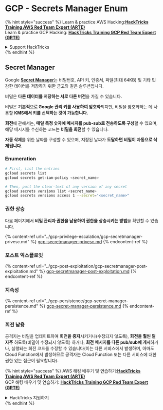 # GCP - Secrets Manager Enum

{% hint style="success" %}
Learn & practice AWS Hacking:<img src="../../../.gitbook/assets/image (1).png" alt="" data-size="line">[**HackTricks Training AWS Red Team Expert (ARTE)**](https://training.hacktricks.xyz/courses/arte)<img src="../../../.gitbook/assets/image (1).png" alt="" data-size="line">\
Learn & practice GCP Hacking: <img src="../../../.gitbook/assets/image (2).png" alt="" data-size="line">[**HackTricks Training GCP Red Team Expert (GRTE)**<img src="../../../.gitbook/assets/image (2).png" alt="" data-size="line">](https://training.hacktricks.xyz/courses/grte)

<details>

<summary>Support HackTricks</summary>

* Check the [**subscription plans**](https://github.com/sponsors/carlospolop)!
* **Join the** 💬 [**Discord group**](https://discord.gg/hRep4RUj7f) or the [**telegram group**](https://t.me/peass) or **follow** us on **Twitter** 🐦 [**@hacktricks\_live**](https://twitter.com/hacktricks\_live)**.**
* **Share hacking tricks by submitting PRs to the** [**HackTricks**](https://github.com/carlospolop/hacktricks) and [**HackTricks Cloud**](https://github.com/carlospolop/hacktricks-cloud) github repos.

</details>
{% endhint %}

## Secret Manager

Google [**Secret Manager**](https://cloud.google.com/solutions/secrets-management/)는 비밀번호, API 키, 인증서, 파일(최대 64KB) 및 기타 민감한 데이터를 저장하기 위한 금고와 같은 솔루션입니다.

비밀은 **다른 데이터를 저장하는 서로 다른 버전**을 가질 수 있습니다.

비밀은 **기본적으로 Google 관리 키를 사용하여 암호화**되지만, 비밀을 암호화하는 데 사용할 **KMS에서 키를 선택하는 것이 가능합니다**.

**회전**에 관해서는, **매일 특정 숫자에 메시지를 pub-sub로 전송하도록 구성**할 수 있으며, 해당 메시지를 수신하는 코드는 **비밀을 회전**할 수 있습니다.

**자동 삭제**를 위한 날짜를 구성할 수 있으며, 지정된 날짜가 **도달하면** **비밀이 자동으로 삭제됩니다**.

### Enumeration
```bash
# First, list the entries
gcloud secrets list
gcloud secrets get-iam-policy <secret_name>

# Then, pull the clear-text of any version of any secret
gcloud secrets versions list <secret_name>
gcloud secrets versions access 1 --secret="<secret_name>"
```
### 권한 상승

다음 페이지에서 **비밀 관리자 권한을 남용하여 권한을 상승시키는 방법**을 확인할 수 있습니다.

{% content-ref url="../gcp-privilege-escalation/gcp-secretmanager-privesc.md" %}
[gcp-secretmanager-privesc.md](../gcp-privilege-escalation/gcp-secretmanager-privesc.md)
{% endcontent-ref %}

### 포스트 익스플로잇

{% content-ref url="../gcp-post-exploitation/gcp-secretmanager-post-exploitation.md" %}
[gcp-secretmanager-post-exploitation.md](../gcp-post-exploitation/gcp-secretmanager-post-exploitation.md)
{% endcontent-ref %}

### 지속성

{% content-ref url="../gcp-persistence/gcp-secret-manager-persistence.md" %}
[gcp-secret-manager-persistence.md](../gcp-persistence/gcp-secret-manager-persistence.md)
{% endcontent-ref %}

### 회전 남용

공격자는 비밀을 업데이트하여 **회전을 중지**시키거나(수정되지 않도록), **회전을 훨씬 덜 자주** 하도록(비밀이 수정되지 않도록) 하거나, **회전 메시지를 다른 pub/sub에 게시**하거나, 실행되는 회전 코드를 수정할 수 있습니다(이는 다른 서비스에서 발생하며, 아마도 Cloud Function에서 발생하므로 공격자는 Cloud Function 또는 다른 서비스에 대한 권한 있는 접근이 필요합니다).

{% hint style="success" %}
AWS 해킹 배우기 및 연습하기:<img src="../../../.gitbook/assets/image (1).png" alt="" data-size="line">[**HackTricks Training AWS Red Team Expert (ARTE)**](https://training.hacktricks.xyz/courses/arte)<img src="../../../.gitbook/assets/image (1).png" alt="" data-size="line">\
GCP 해킹 배우기 및 연습하기: <img src="../../../.gitbook/assets/image (2).png" alt="" data-size="line">[**HackTricks Training GCP Red Team Expert (GRTE)**<img src="../../../.gitbook/assets/image (2).png" alt="" data-size="line">](https://training.hacktricks.xyz/courses/grte)

<details>

<summary>HackTricks 지원하기</summary>

* [**구독 계획**](https://github.com/sponsors/carlospolop) 확인하기!
* **💬 [**Discord 그룹**](https://discord.gg/hRep4RUj7f) 또는 [**텔레그램 그룹**](https://t.me/peass)에 참여하거나 **Twitter** 🐦 [**@hacktricks\_live**](https://twitter.com/hacktricks\_live)**를 팔로우하세요.**
* **[**HackTricks**](https://github.com/carlospolop/hacktricks) 및 [**HackTricks Cloud**](https://github.com/carlospolop/hacktricks-cloud) 깃허브 리포지토리에 PR을 제출하여 해킹 팁을 공유하세요.**

</details>
{% endhint %}
